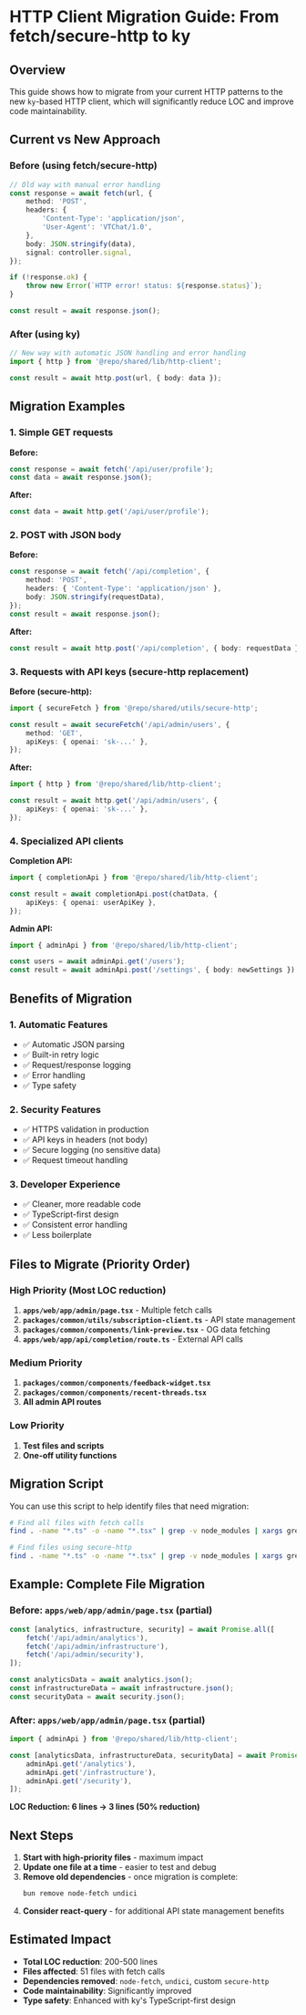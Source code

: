 # HTTP Client Migration Guide: From fetch/secure-http to ky

## Overview

This guide shows how to migrate from your current HTTP patterns to the new `ky`-based HTTP client, which will significantly reduce LOC and improve code maintainability.

## Current vs New Approach

### Before (using fetch/secure-http)

```typescript
// Old way with manual error handling
const response = await fetch(url, {
    method: 'POST',
    headers: {
        'Content-Type': 'application/json',
        'User-Agent': 'VTChat/1.0',
    },
    body: JSON.stringify(data),
    signal: controller.signal,
});

if (!response.ok) {
    throw new Error(`HTTP error! status: ${response.status}`);
}

const result = await response.json();
```

### After (using ky)

```typescript
// New way with automatic JSON handling and error handling
import { http } from '@repo/shared/lib/http-client';

const result = await http.post(url, { body: data });
```

## Migration Examples

### 1. Simple GET requests

**Before:**

```typescript
const response = await fetch('/api/user/profile');
const data = await response.json();
```

**After:**

```typescript
const data = await http.get('/api/user/profile');
```

### 2. POST with JSON body

**Before:**

```typescript
const response = await fetch('/api/completion', {
    method: 'POST',
    headers: { 'Content-Type': 'application/json' },
    body: JSON.stringify(requestData),
});
const result = await response.json();
```

**After:**

```typescript
const result = await http.post('/api/completion', { body: requestData });
```

### 3. Requests with API keys (secure-http replacement)

**Before (secure-http):**

```typescript
import { secureFetch } from '@repo/shared/utils/secure-http';

const result = await secureFetch('/api/admin/users', {
    method: 'GET',
    apiKeys: { openai: 'sk-...' },
});
```

**After:**

```typescript
import { http } from '@repo/shared/lib/http-client';

const result = await http.get('/api/admin/users', {
    apiKeys: { openai: 'sk-...' },
});
```

### 4. Specialized API clients

**Completion API:**

```typescript
import { completionApi } from '@repo/shared/lib/http-client';

const result = await completionApi.post(chatData, {
    apiKeys: { openai: userApiKey },
});
```

**Admin API:**

```typescript
import { adminApi } from '@repo/shared/lib/http-client';

const users = await adminApi.get('/users');
const result = await adminApi.post('/settings', { body: newSettings });
```

## Benefits of Migration

### 1. **Automatic Features**

- ✅ Automatic JSON parsing
- ✅ Built-in retry logic
- ✅ Request/response logging
- ✅ Error handling
- ✅ Type safety

### 2. **Security Features**

- ✅ HTTPS validation in production
- ✅ API keys in headers (not body)
- ✅ Secure logging (no sensitive data)
- ✅ Request timeout handling

### 3. **Developer Experience**

- ✅ Cleaner, more readable code
- ✅ TypeScript-first design
- ✅ Consistent error handling
- ✅ Less boilerplate

## Files to Migrate (Priority Order)

### High Priority (Most LOC reduction)

1. **`apps/web/app/admin/page.tsx`** - Multiple fetch calls
2. **`packages/common/utils/subscription-client.ts`** - API state management
3. **`packages/common/components/link-preview.tsx`** - OG data fetching
4. **`apps/web/app/api/completion/route.ts`** - External API calls

### Medium Priority

1. **`packages/common/components/feedback-widget.tsx`**
2. **`packages/common/components/recent-threads.tsx`**
3. **All admin API routes**

### Low Priority

1. **Test files and scripts**
2. **One-off utility functions**

## Migration Script

You can use this script to help identify files that need migration:

```bash
# Find all files with fetch calls
find . -name "*.ts" -o -name "*.tsx" | grep -v node_modules | xargs grep -l "fetch(" > fetch_files.txt

# Find files using secure-http
find . -name "*.ts" -o -name "*.tsx" | grep -v node_modules | xargs grep -l "secureFetch" > secure_http_files.txt
```

## Example: Complete File Migration

### Before: `apps/web/app/admin/page.tsx` (partial)

```typescript
const [analytics, infrastructure, security] = await Promise.all([
    fetch('/api/admin/analytics'),
    fetch('/api/admin/infrastructure'),
    fetch('/api/admin/security'),
]);

const analyticsData = await analytics.json();
const infrastructureData = await infrastructure.json();
const securityData = await security.json();
```

### After: `apps/web/app/admin/page.tsx` (partial)

```typescript
import { adminApi } from '@repo/shared/lib/http-client';

const [analyticsData, infrastructureData, securityData] = await Promise.all([
    adminApi.get('/analytics'),
    adminApi.get('/infrastructure'),
    adminApi.get('/security'),
]);
```

**LOC Reduction: 6 lines → 3 lines (50% reduction)**

## Next Steps

1. **Start with high-priority files** - maximum impact
2. **Update one file at a time** - easier to test and debug
3. **Remove old dependencies** - once migration is complete:
   ```bash
   bun remove node-fetch undici
   ```
4. **Consider react-query** - for additional API state management benefits

## Estimated Impact

- **Total LOC reduction**: 200-500 lines
- **Files affected**: 51 files with fetch calls
- **Dependencies removed**: `node-fetch`, `undici`, custom `secure-http`
- **Code maintainability**: Significantly improved
- **Type safety**: Enhanced with ky's TypeScript-first design
